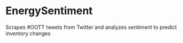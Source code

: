 # EnergySentiment
Scrapes #OOTT tweets from Twitter and analyzes sentiment to predict inventory changes

